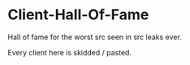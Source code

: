 # Client-Hall-Of-Fame
Hall of fame for the worst src seen in src leaks ever.

Every client here is skidded / pasted.
